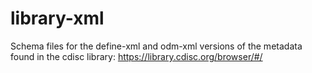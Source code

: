 # library-xml

Schema files for the define-xml and odm-xml versions of the metadata found in the cdisc library: https://library.cdisc.org/browser/#/

